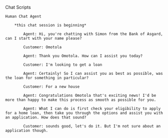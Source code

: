 Chat Scripts

    Human Chat Agent

        *this chat session is beginning*

            Agent: Hi, you're chatting with Simon from the Bank of Asgard, can I start with your name please?

            Customer: Omotola

            Agent: Thank you Omotola. How can I assist you today?

            Customer: I'm looking to get a loan

            Agent: Certainly! So I can assist you as best as possible, was the loan for something in particular? 

            Customer: For a new house

            Agent: Congratulations Omotola that's exciting news! I'd be more than happy to make this process as smooth as possible for you. 

            Agent: What I can do is first check your eligibility to apply for a home loan, then take you through the options and assist you with an application. How does that sound?

            Customer: sounds good, let's do it. But I'm not sure about an application though.